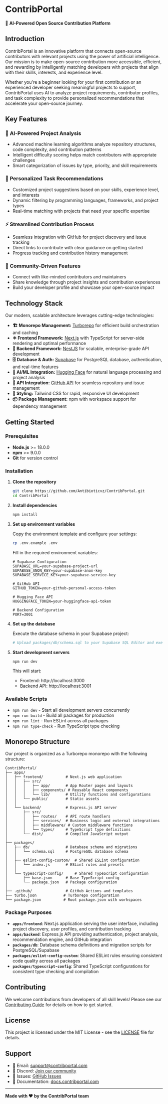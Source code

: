 # ContribPortal

🚀 **AI-Powered Open Source Contribution Platform**

## Introduction

ContribPortal is an innovative platform that connects open-source contributors with relevant projects using the power of artificial intelligence. Our mission is to make open-source contribution more accessible, efficient, and rewarding by intelligently matching developers with projects that align with their skills, interests, and experience level.

Whether you're a beginner looking for your first contribution or an experienced developer seeking meaningful projects to support, ContribPortal uses AI to analyze project requirements, contributor profiles, and task complexity to provide personalized recommendations that accelerate your open-source journey.

## Key Features

### 🎯 **AI-Powered Project Analysis**
- Advanced machine learning algorithms analyze repository structures, code complexity, and contribution patterns
- Intelligent difficulty scoring helps match contributors with appropriate challenges
- Smart categorization of issues by type, priority, and skill requirements

### 🎪 **Personalized Task Recommendations**
- Customized project suggestions based on your skills, experience level, and interests
- Dynamic filtering by programming languages, frameworks, and project types
- Real-time matching with projects that need your specific expertise

### ⚡ **Streamlined Contribution Process**
- Seamless integration with GitHub for project discovery and issue tracking
- Direct links to contribute with clear guidance on getting started
- Progress tracking and contribution history management

### 🤝 **Community-Driven Features**
- Connect with like-minded contributors and maintainers
- Share knowledge through project insights and contribution experiences
- Build your developer profile and showcase your open-source impact

## Technology Stack

Our modern, scalable architecture leverages cutting-edge technologies:

- **🏗️ Monorepo Management:** [Turborepo](https://turbo.build/) for efficient build orchestration and caching
- **⚛️ Frontend Framework:** [Next.js](https://nextjs.org/) with TypeScript for server-side rendering and optimal performance
- **🚀 Backend Framework:** [NestJS](https://nestjs.com/) for scalable, enterprise-grade API development
- **🗄️ Database & Auth:** [Supabase](https://supabase.com/) for PostgreSQL database, authentication, and real-time features
- **🤖 AI/ML Integration:** [Hugging Face](https://huggingface.co/) for natural language processing and project analysis
- **🔧 API Integration:** [GitHub API](https://docs.github.com/en/rest) for seamless repository and issue management
- **🎨 Styling:** Tailwind CSS for rapid, responsive UI development
- **📦 Package Management:** npm with workspace support for dependency management

## Getting Started

### Prerequisites

- **Node.js** >= 18.0.0
- **npm** >= 9.0.0
- **Git** for version control

### Installation

1. **Clone the repository**
   ```bash
   git clone https://github.com/Antibioticvz/ContribPortal.git
   cd ContribPortal
   ```

2. **Install dependencies**
   ```bash
   npm install
   ```

3. **Set up environment variables**
   
   Copy the environment template and configure your settings:
   ```bash
   cp .env.example .env
   ```
   
   Fill in the required environment variables:
   ```env
   # Supabase Configuration
   SUPABASE_URL=your-supabase-project-url
   SUPABASE_ANON_KEY=your-supabase-anon-key
   SUPABASE_SERVICE_KEY=your-supabase-service-key
   
   # GitHub API
   GITHUB_TOKEN=your-github-personal-access-token
   
   # Hugging Face API
   HUGGINGFACE_TOKEN=your-huggingface-api-token
   
   # Backend Configuration
   PORT=3001
   ```

4. **Set up the database**
   
   Execute the database schema in your Supabase project:
   ```bash
   # Upload packages/db/schema.sql to your Supabase SQL Editor and execute
   ```

5. **Start development servers**
   ```bash
   npm run dev
   ```
   
   This will start:
   - Frontend: http://localhost:3000
   - Backend API: http://localhost:3001

### Available Scripts

- `npm run dev` - Start all development servers concurrently
- `npm run build` - Build all packages for production
- `npm run lint` - Run ESLint across all packages
- `npm run type-check` - Run TypeScript type checking

## Monorepo Structure

Our project is organized as a Turborepo monorepo with the following structure:

```
ContribPortal/
├── apps/
│   ├── frontend/          # Next.js web application
│   │   ├── src/
│   │   │   ├── app/       # App Router pages and layouts
│   │   │   ├── components/ # Reusable React components
│   │   │   └── lib/       # Utility functions and configurations
│   │   └── public/        # Static assets
│   │
│   └── backend/           # Express.js API server
│       ├── src/
│       │   ├── routes/    # API route handlers
│       │   ├── services/  # Business logic and external integrations
│       │   ├── middleware/ # Custom middleware functions
│       │   └── types/     # TypeScript type definitions
│       └── dist/          # Compiled JavaScript output
│
├── packages/
│   ├── db/                # Database schema and migrations
│   │   └── schema.sql     # PostgreSQL database schema
│   │
│   ├── eslint-config-custom/  # Shared ESLint configuration
│   │   └── index.js       # ESLint rules and presets
│   │
│   └── typescript-config/     # Shared TypeScript configuration
│       ├── base.json      # Base TypeScript config
│       └── package.json   # Package configuration
│
├── .github/               # GitHub Actions and templates
├── turbo.json            # Turborepo configuration
└── package.json          # Root package.json with workspaces
```

### Package Purposes

- **`apps/frontend`**: Next.js application serving the user interface, including project discovery, user profiles, and contribution tracking
- **`apps/backend`**: Express.js API providing authentication, project analysis, recommendation engine, and GitHub integration
- **`packages/db`**: Database schema definitions and migration scripts for PostgreSQL/Supabase
- **`packages/eslint-config-custom`**: Shared ESLint rules ensuring consistent code quality across all packages
- **`packages/typescript-config`**: Shared TypeScript configurations for consistent type checking and compilation

## Contributing

We welcome contributions from developers of all skill levels! Please see our [Contributing Guide](CONTRIBUTING.md) for details on how to get started.

## License

This project is licensed under the MIT License - see the [LICENSE](LICENSE) file for details.

## Support

- 📧 Email: support@contribportal.com
- 💬 Discord: [Join our community](https://discord.gg/contribportal)
- 🐛 Issues: [GitHub Issues](https://github.com/Antibioticvz/ContribPortal/issues)
- 📖 Documentation: [docs.contribportal.com](https://docs.contribportal.com)

---

**Made with ❤️ by the ContribPortal team**
